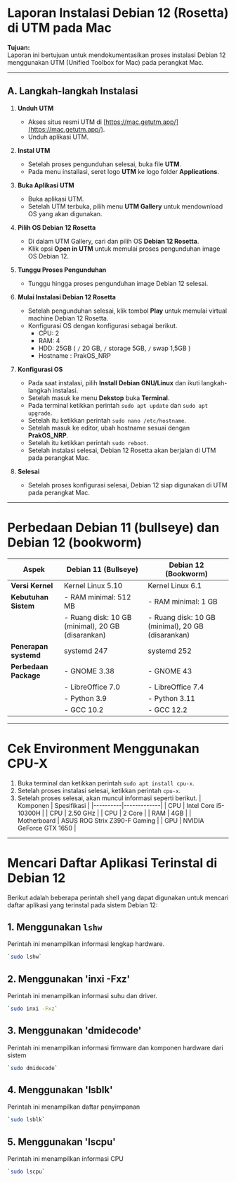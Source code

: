 # Laporan Instalasi Debian 12 (Rosetta) di UTM pada Mac

**Tujuan:**  
Laporan ini bertujuan untuk mendokumentasikan proses instalasi Debian 12 menggunakan UTM (Unified Toolbox for Mac) pada perangkat Mac.

---

## A. Langkah-langkah Instalasi

1. **Unduh UTM**  
   - Akses situs resmi UTM di [https://mac.getutm.app/](https://mac.getutm.app/).  
   - Unduh aplikasi UTM.

2. **Instal UTM**  
   - Setelah proses pengunduhan selesai, buka file **UTM**.  
   - Pada menu installasi, seret logo **UTM** ke logo folder **Applications**.

3. **Buka Aplikasi UTM**  
   - Buka aplikasi UTM.  
   - Setelah UTM terbuka, pilih menu **UTM Gallery** untuk mendownload OS yang akan digunakan.  

4. **Pilih OS Debian 12 Rosetta**  
   - Di dalam UTM Gallery, cari dan pilih OS **Debian 12 Rosetta**.  
   - Klik opsi **Open in UTM** untuk memulai proses pengunduhan image OS Debian 12.  

5. **Tunggu Proses Pengunduhan**  
   - Tunggu hingga proses pengunduhan image Debian 12 selesai.  

6. **Mulai Instalasi Debian 12 Rosetta**  
   - Setelah pengunduhan selesai, klik tombol **Play** untuk memulai virtual machine Debian 12 Rosetta.  
   - Konfigurasi OS dengan konfigurasi sebagai berikut.
     - CPU: 2
     - RAM: 4
     - HDD: 25GB ( `/` 20 GB, `/` storage 5GB, `/` swap 1,5GB )
     - Hostname : PrakOS_NRP

7. **Konfigurasi OS**
   - Pada saat instalasi, pilih **Install Debian GNU/Linux** dan ikuti langkah-langkah instalasi.
   - Setelah masuk ke menu **Dekstop** buka **Terminal**.
   - Pada terminal ketikkan perintah `sudo apt update` dan `sudo apt upgrade`.
   - Setelah itu ketikkan perintah `sudo nano /etc/hostname`.
   - Setelah masuk ke editor, ubah hostname sesuai dengan **PrakOS_NRP**.
   - Setelah itu ketikkan perintah `sudo reboot`.
   - Setelah instalasi selesai, Debian 12 Rosetta akan berjalan di UTM pada perangkat Mac.

8. **Selesai**  
   - Setelah proses konfigurasi selesai, Debian 12 siap digunakan di UTM pada perangkat Mac.  

---

# Perbedaan Debian 11 (bullseye) dan Debian 12 (bookworm)
| Aspek                | Debian 11 (Bullseye)                          | Debian 12 (Bookworm)                          |
|----------------------|-----------------------------------------------|-----------------------------------------------|
| **Versi Kernel**     | Kernel Linux 5.10                             | Kernel Linux 6.1                             |
| **Kebutuhan Sistem** | - RAM minimal: 512 MB                        | - RAM minimal: 1 GB                          |
|                      | - Ruang disk: 10 GB (minimal), 20 GB (disarankan) | - Ruang disk: 10 GB (minimal), 20 GB (disarankan) |
| **Penerapan systemd**| systemd 247                                   | systemd 252                                   |
| **Perbedaan Package**| - GNOME 3.38                                 | - GNOME 43                                   |
|                      | - LibreOffice 7.0                            | - LibreOffice 7.4                            |
|                      | - Python 3.9                                 | - Python 3.11                                |
|                      | - GCC 10.2                                   | - GCC 12.2                                   |

---

# Cek Environment Menggunakan CPU-X
1. Buka terminal dan ketikkan perintah `sudo apt install cpu-x`.
2. Setelah proses instalasi selesai, ketikkan perintah `cpu-x`.
3. Setelah proses selesai, akan muncul informasi seperti berikut.
| Komponen | Spesifikasi |
|----------|-------------|
| CPU      | Intel Core i5-10300H |
| CPU      | 2.50 GHz |
| CPU      | 2 Core |
| RAM      | 4GB |
| Motherboard | ASUS ROG Strix Z390-F Gaming |
| GPU      | NVIDIA GeForce GTX 1650 |

---

# Mencari Daftar Aplikasi Terinstal di Debian 12

Berikut adalah beberapa perintah shell yang dapat digunakan untuk mencari daftar aplikasi yang terinstal pada sistem Debian 12:

## 1. Menggunakan `lshw`
Perintah ini menampilkan informasi lengkap hardware.

```bash
`sudo lshw`
```

## 2. Menggunakan 'inxi -Fxz'
Perintah ini menampilkan informasi suhu dan driver.

```bash
`sudo inxi -Fxz`
```

## 3. Menggunakan 'dmidecode'
Perintah ini menampilkan informasi firmware dan komponen hardware dari sistem

```bash
`sudo dmidecode`
```

## 4. Menggunakan 'lsblk'
Perintah ini menampilkan daftar penyimpanan

```bash
`sudo lsblk`
```

## 5. Menggunakan 'lscpu'
Perintah ini menampilkan informasi CPU

```bash
`sudo lscpu`
```

